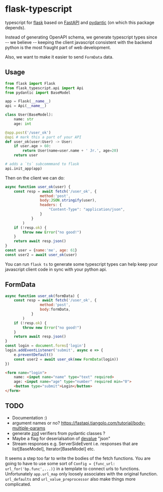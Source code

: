 # flask-typescript

typescript for [flask](https://flask.palletsprojects.com/en/2.2.x/)
based on [FastAPI](https://fastapi.tiangolo.com) and
[pydantic](https://docs.pydantic.dev/) (on which this package depends).

Instead of generating OpenAPI schema, we generate typescript types since
-- we believe --
keeping the client javascript consistent with the backend python is the most
fraught part of web development.

Also, we want to make it easier to send `FormData`
data.

## Usage

```python
from flask import Flask
from flask_typescript.api import Api
from pydantic import BaseModel

app = Flask(__name__)
api = Api(__name__)

class User(BaseModel):
    name: str
    age: int

@app.post('/user_ok')
@api # mark this a part of your API
def user_ok(user:User) -> User:
    if user.age > 60:
        return User(name=user.name + ' Jr.', age=20)
    return user

# adds a `ts` subcommmand to flask
api.init_app(app)
```
Then on the client we can do:

```javascript
async function user_ok(user) {
    const resp = await fetch('/user_ok', {
                method:'post',
                body:JSON.stringify(user),
                headers: {
                    "Content-Type": "application/json",
                }
            }
        )
    if (!resp.ok) {
        throw new Error("no good!")
    }
    return await resp.json()
}
const user = {name:'me', age: 61}
const user2 = await user_ok(user)
```

You can run `flask ts` to generate some typescript types can help keep your
javascript client code in sync with your python api.

## FormData

```javascript
async function user_ok(formData) {
    const resp = await fetch('/user_ok', {
                method:'post',
                body:formData,
            }
        )
    if (!resp.ok) {
        throw new Error("no good!")
    }
    return await resp.json()
}
const login = document.forms['login']
login.addEventListener('submit', async e => {
    e.preventDefault()
    const user2 = await user_ok(new FormData(login))
})
```

```html
<form name="login">
    name: <input name="name" type="text" required>
    age: <input name="age" type="number" required min="0">
    <button type="submit">Login</button>
</form>
```


## TODO

* Documentation :)
* argument names or no? https://fastapi.tiangolo.com/tutorial/body-multiple-params
* generate [zod](https://zod.dev/) verifiers from pydantic classes ?
* Maybe a flag for deserialsation of [devalue](https://github.com/Rich-Harris/devalue) "json"
* Stream responses e.g. ServerSideEvent i.e. responses that are list[BaseModel], Iterator[BaseModel] etc.


It seems a step too far to write the bodies of the fetch functions. You are
going to have to use some sort of `Config = {func_url: url_for('bp.func',...)}` in
a template to connect urls to functions. Unfortunately `app.url_map` only loosely
associates with the original function. `url_defaults` and `url_value_preprocessor` also make things more complicated.
